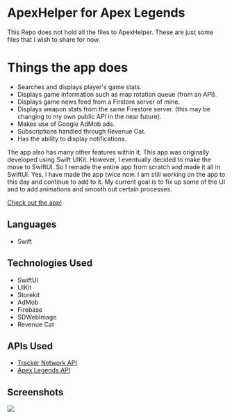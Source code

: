 # ApexHelper for Apex Legends
This Repo does not hold all the files to ApexHelper. These are just some files that I wish to share for now. 

# Things the app does
- Searches and displays player's game stats.
- Displays game information such as map rotation queue (from an API).
- Displays game news feed from a Firstore server of mine.
- Displays weapon stats from the same Firestore server. (this may be changing to my own public API in the near future).
- Makes use of Google AdMob ads.
- Subscriptions handled through Revenue Cat.
- Has the ability to display notifications.

The app also has many other features within it.
This app was originally developed using Swift UIKit. However, I eventually decided to make the move to SwiftUI. So I remade the entire app from scratch and made it all in SwiftUI. Yes, I have made the app twice now. I am still working on the app to this day and continue to add to it. My current goal is to fix up some of the UI and to add animations and smooth out certain processes. 

[Check out the app!](https://apps.apple.com/us/app/apexhelper-for-apex-legends/id1452934973)

## Languages
- Swift
## Technologies Used
- SwiftUI
- UIKit
- Storekit
- AdMob
- Firebase
- SDWebImage
- Revenue Cat
## APIs Used
- [Tracker Network API](https://tracker.gg/developers)
- [Apex Legends API](https://apexlegendsapi.com/)

## Screenshots
![](https://firebasestorage.googleapis.com/v0/b/apex-helper.appspot.com/o/GitHub%20Images%2FScreenshot%202023-02-14%20105639.png?alt=media&token=8a526d0e-051c-4729-a5f9-a5f1b4b8e8c6)
